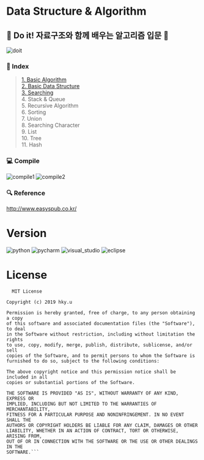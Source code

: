 # Data Structure & Algorithm
## :notebook: Do it! 자료구조와 함께 배우는 알고리즘 입문 :notebook:
![doit](https://user-images.githubusercontent.com/44195740/73323315-6a073a00-428a-11ea-8531-3602337c2572.jpg)  
### :page_facing_up: Index
>[1. Basic Algorithm](https://github.com/ChoiHyungKyu/Algorithm/tree/master/C/DataStructure_Algorithm/Day1)  
>[2. Basic Data Structure](https://github.com/ChoiHyungKyu/Algorithm/tree/master/C/DataStructure_Algorithm/Day2)  
>[3. Searching](https://github.com/ChoiHyungKyu/Algorithm/tree/master/C/DataStructure_Algorithm/Day3)  
>4. Stack & Queue  
>5. Recursive Algorithm  
>6. Sorting  
>7. Union  
>8. Searching Character  
>9. List  
>10. Tree  
>11. Hash  
### :computer: Compile
![compile1](https://user-images.githubusercontent.com/44195740/73323239-23194480-428a-11ea-8130-ebfb306fbb41.png)
![compile2](https://user-images.githubusercontent.com/44195740/73323242-24e30800-428a-11ea-9373-420ef7704ec8.png)  
### :mag: Reference
http://www.easyspub.co.kr/  

# Version
![python](https://img.shields.io/badge/Python-3.7.3%2B-green.svg)
![pycharm](https://img.shields.io/badge/Pycharm-2019.2%2B-blue.svg)
![visual_studio](https://img.shields.io/badge/VisualStudio-2019%2B-blue.svg)
![eclipse](https://img.shields.io/badge/Eclipse-4.11%2B-blue.svg)

# License
```
  MIT License

Copyright (c) 2019 hky.u

Permission is hereby granted, free of charge, to any person obtaining a copy
of this software and associated documentation files (the "Software"), to deal
in the Software without restriction, including without limitation the rights
to use, copy, modify, merge, publish, distribute, sublicense, and/or sell
copies of the Software, and to permit persons to whom the Software is
furnished to do so, subject to the following conditions:

The above copyright notice and this permission notice shall be included in all
copies or substantial portions of the Software.

THE SOFTWARE IS PROVIDED "AS IS", WITHOUT WARRANTY OF ANY KIND, EXPRESS OR
IMPLIED, INCLUDING BUT NOT LIMITED TO THE WARRANTIES OF MERCHANTABILITY,
FITNESS FOR A PARTICULAR PURPOSE AND NONINFRINGEMENT. IN NO EVENT SHALL THE
AUTHORS OR COPYRIGHT HOLDERS BE LIABLE FOR ANY CLAIM, DAMAGES OR OTHER
LIABILITY, WHETHER IN AN ACTION OF CONTRACT, TORT OR OTHERWISE, ARISING FROM,
OUT OF OR IN CONNECTION WITH THE SOFTWARE OR THE USE OR OTHER DEALINGS IN THE
SOFTWARE.```
